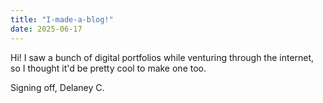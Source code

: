 ```yaml
---
title: "I-made-a-blog!"
date: 2025-06-17
---
```


Hi! I saw a bunch of digital portfolios while venturing through the internet, so I thought it'd be pretty cool to make one too.

Signing off,
Delaney C.

